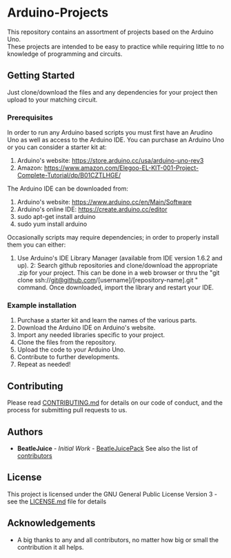 # Arduino-Projects

This repository contains an assortment of projects based on the Arduino Uno.  
These projects are intended to be easy to practice while requiring little to no knowledge of programming and circuits.

## Getting Started

Just clone/download the files and any dependencies for your project then upload to your matching circuit.

### Prerequisites

In order to run any Arduino based scripts you must first have an Arudino Uno as well as access to the Arduino IDE.
You can purchase an Arduino Uno or you can consider a starter kit at:
1. Arduino's website: https://store.arduino.cc/usa/arduino-uno-rev3
2. Amazon: https://www.amazon.com/Elegoo-EL-KIT-001-Project-Complete-Tutorial/dp/B01CZTLHGE/

The Arduino IDE can be downloaded from:
1. Arduino's website: https://www.arduino.cc/en/Main/Software
2. Arduino's online IDE: https://create.arduino.cc/editor
3. sudo apt-get install arduino
4. sudo yum install arduino

Occasionally scripts may require dependencies; in order to properly install them you can either:
1. Use Arduino's IDE Library Manager (available from IDE version 1.6.2 and up).
2: Search github repositories and clone/download the appropriate .zip for your project.  This can be done in a web browser or
thru the "git clone ssh://git@github.com/[username]/[repository-name].git	" command.  Once downloaded, import the library and
restart your IDE.

### Example installation

1. Purchase a starter kit and learn the names of the various parts.
2. Download the Arduino IDE on Arduino's website.
3. Import any needed libraries specific to your project.
4. Clone the files from the repository.
5. Upload the code to your Arduino Uno.
6. Contribute to further developments.
7. Repeat as needed!

## Contributing

Please read [CONTRIBUTING.md](https://gist.github.com/BeatleJuicePack/47204bcc706e0e0c9e11d80e267f3d29) for details on our code of conduct, and the process
for submitting pull requests to us.

## Authors

* **BeatleJuice** - *Initial Work* - [BeatleJuicePack](https://github.com/BeatleJuicePack)
See also the list of [contributors](https://github.com/BeatleJuicePack/Arduino-Projects/contributors)

## License

This project is licensed under the GNU General Public License Version 3 - see the [LICENSE.md](LICENSE.md) file for details

## Acknowledgements

* A big thanks to any and all contributors, no matter how big or small the contribution it all helps.
